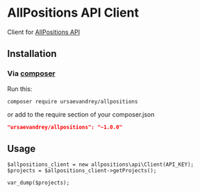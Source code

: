 AllPositions API Client
=======================

Client for [AllPositions API](http://allpositions.ru/help/api/)
    
Installation
------------

### Via [composer](https://getcomposer.org/)

Run this:

```
composer require ursaevandrey/allpositions
```

or add to the require section of your composer.json

```json
"ursaevandrey/allpositions": "~1.0.0"
```

Usage
-----

```
$allpositions_client = new allpositions\api\Client(API_KEY);
$projects = $allpositions_client->getProjects();

var_dump($projects);
```